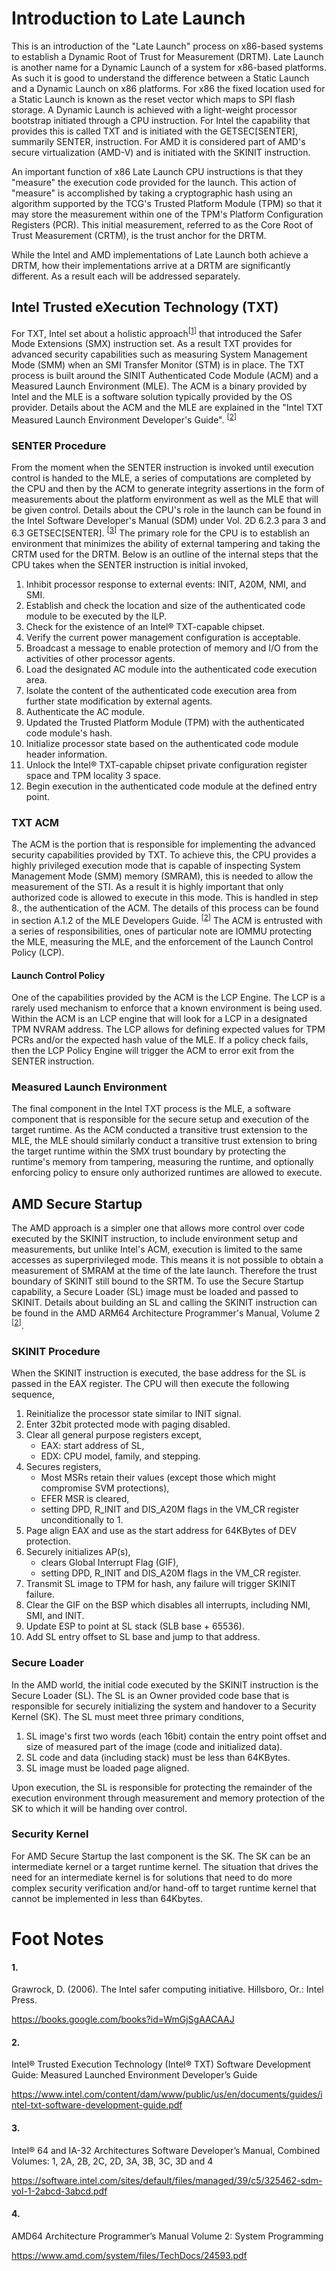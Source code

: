 Introduction to Late Launch
===========================

This is an introduction of the "Late Launch" process on x86-based systems to
establish a Dynamic Root of Trust for Measurement (DRTM). Late Launch is
another name for a Dynamic Launch of a system for x86-based platforms. As such
it is good to understand the difference between a Static Launch and a Dynamic
Launch on x86 platforms.  For x86 the fixed location used for a Static Launch
is known as the reset vector which maps to SPI flash storage. A Dynamic Launch
is achieved with a light-weight processor bootstrap initiated through a CPU
instruction. For Intel the capability that provides this is called TXT and is
initiated with the GETSEC[SENTER], summarily SENTER, instruction. For AMD it is
considered part of AMD's secure virtualization (AMD-V) and is initiated with
the SKINIT instruction.

An important function of x86 Late Launch CPU instructions is that they
"measure" the execution code provided for the launch. This action of "measure"
is accomplished by taking a cryptographic hash using an algorithm supported by
the TCG's Trusted Platform Module (TPM) so that it may store the measurement
within one of the TPM's Platform Configuration Registers (PCR). This initial
measurement, referred to as the Core Root of Trust Measurement (CRTM), is the
trust anchor for the DRTM.

While the Intel and AMD implementations of Late Launch both achieve a DRTM,
how their implementations arrive at a DRTM are significantly different. As a
result each will be addressed separately.

## Intel Trusted eXecution Technology (TXT)

For TXT, Intel set about a holistic approach<sup>\[[1](#1)\]</sup> that
introduced the Safer Mode Extensions (SMX) instruction set. As a result TXT
provides for advanced security capabilities such as measuring System Management
Mode (SMM) when an SMI Transfer Monitor (STM) is in place. The TXT process is
built around the SINIT Authenticated Code Module (ACM) and a Measured Launch
Environment (MLE). The ACM is a binary provided by Intel and the MLE is a
software solution typically provided by the OS provider. Details about the ACM
and the MLE are explained in the "Intel TXT Measured Launch Environment
Developer's Guide". <sup>\[[2](#2)\]</sup>

### SENTER Procedure

From the moment when the SENTER instruction is invoked until execution control
is handed to the MLE, a series of computations are completed by the CPU and
then by the ACM to generate integrity assertions in the form of measurements
about the platform environment as well as the MLE that will be given control.
Details about the CPU's role in the launch can be found in the Intel Software
Developer's Manual (SDM) under Vol. 2D 6.2.3 para 3 and 6.3 GETSEC[SENTER].
<sup>\[[3](#3)\]</sup> The primary role for the CPU is to establish an
environment that minimizes the ability of external tampering and taking the
CRTM used for the DRTM. Below is an outline of the internal steps that the CPU
takes when the SENTER instruction is initial invoked,

1. Inhibit processor response to external events: INIT, A20M, NMI, and SMI.
2. Establish and check the location and size of the authenticated code module
   to be executed by the ILP.
3. Check for the existence of an Intel® TXT-capable chipset.
4. Verify the current power management configuration is acceptable.
5. Broadcast a message to enable protection of memory and I/O from the
   activities of other processor agents.
6. Load the designated AC module into the authenticated code execution area.
7. Isolate the content of the authenticated code execution area from further
   state modification by external agents.
8. Authenticate the AC module.
9. Updated the Trusted Platform Module (TPM) with the authenticated code
   module's hash.
10. Initialize processor state based on the authenticated code module header
    information.
11. Unlock the Intel® TXT-capable chipset private configuration register space
    and TPM locality 3 space.
12. Begin execution in the authenticated code module at the defined entry point.

### TXT ACM

The ACM is the portion that is responsible for implementing the advanced
security capabilities provided by TXT. To achieve this, the CPU provides a
highly privileged execution mode that is capable of inspecting System
Management Mode (SMM) memory (SMRAM), this is needed to allow the measurement
of the STI. As a result it is highly important that only authorized code is
allowed to execute in this mode. This is handled in step 8., the authentication
of the ACM. The details of this process can be found in section A.1.2 of the
MLE Developers Guide. <sup>\[[2](#2)\]</sup> The ACM is entrusted with a series
of responsibilities, ones of particular note are IOMMU protecting the MLE,
measuring the MLE, and the enforcement of the Launch Control Policy (LCP).

#### Launch Control Policy

One of the capabilities provided by the ACM is the LCP Engine. The LCP is a
rarely used mechanism to enforce that a known environment is being used. Within
the ACM is an LCP engine that will look for a LCP in a designated TPM NVRAM
address. The LCP allows for defining expected values for TPM PCRs and/or the
expected hash value of the MLE. If a policy check fails, then the LCP Policy
Engine will trigger the ACM to error exit from the SENTER instruction.

### Measured Launch Environment

The final component in the Intel TXT process is the MLE, a software component
that is responsible for the secure setup and execution of the target runtime.
As the ACM conducted a transitive trust extension to the MLE, the MLE should
similarly conduct a transitive trust extension to bring the target runtime
within the SMX trust boundary by protecting the runtime's memory from tampering,
measuring the runtime, and optionally enforcing policy to ensure only
authorized runtimes are allowed to execute.

## AMD Secure Startup

The AMD approach is a simpler one that allows more control over code executed
by the SKINIT instruction, to include environment setup and measurements, but
unlike Intel's ACM, execution is limited to the same accesses as
superprivileged mode. This means it is not possible to obtain a measurement of
SMRAM at the time of the late launch. Therefore the trust boundary of SKINIT
still bound to the SRTM. To use the Secure Startup capability, a Secure Loader
(SL) image must be loaded and passed to SKINIT. Details about building an SL
and calling the SKINIT instruction can be found in the AMD ARM64 Architecture
Programmer's Manual, Volume 2 <sup>\[[2](#4)\]</sup>.

### SKINIT Procedure

When the SKINIT instruction is executed, the base address for the SL is passed
in the EAX register. The CPU will then execute the following sequence,

1. Reinitialize the processor state similar to INIT signal.
2. Enter 32bit protected mode with paging disabled.
3. Clear all general purpose registers except,
    * EAX: start address of SL,
    * EDX: CPU model, family, and stepping.
4. Secures registers,
    * Most MSRs retain their values (except those which might compromise SVM
      protections),
    * EFER MSR is cleared,
    * setting DPD, R\_INIT and DIS\_A20M flags in the VM\_CR register
      unconditionally to 1.
4. Page align EAX and use as the start address for 64KBytes of DEV protection.
5. Securely initializes AP(s),
    * clears Global Interrupt Flag (GIF),
    * setting DPD, R\_INIT and DIS\_A20M flags in the VM\_CR register.
6. Transmit SL image to TPM for hash, any failure will trigger SKINIT failure.
7. Clear the GIF on the BSP which disables all interrupts, including NMI, SMI,
   and INIT.
8. Update ESP to point at SL stack (SLB base + 65536).
9. Add SL entry offset to SL base and jump to that address.

### Secure Loader

In the AMD world, the initial code executed by the SKINIT instruction is the
Secure Loader (SL). The SL is an Owner provided code base that is responsible
for securely initializing the system and handover to a Security Kernel (SK).
The SL must meet three primary conditions,

1. SL image's first two words (each 16bit) contain the entry point offset and
   size of measured part of the image (code and initialized data).
2. SL code and data (including stack) must be less than 64KBytes.
3. SL image must be loaded page aligned.

Upon execution, the SL is responsible for protecting the remainder of the
execution environment through measurement and memory protection of the SK to
which it will be handing over control.

### Security Kernel

For AMD Secure Startup the last component is the SK. The SK can be an
intermediate kernel or a target runtime kernel. The situation that drives the
need for an intermediate kernel is for solutions that need to do more complex
security verification and/or hand-off to target runtime kernel that cannot be
implemented in less than 64Kbytes.

# Foot Notes

#### 1.

Grawrock, D. (2006). The Intel safer computing initiative. Hillsboro, Or.:
Intel Press.

https://books.google.com/books?id=WmGjSgAACAAJ

#### 2.

Intel® Trusted Execution Technology (Intel® TXT)
Software Development Guide:
Measured Launched Environment Developer’s Guide

https://www.intel.com/content/dam/www/public/us/en/documents/guides/intel-txt-software-development-guide.pdf

#### 3.

Intel® 64 and IA-32 Architectures
Software Developer’s Manual,
Combined Volumes:
1, 2A, 2B, 2C, 2D, 3A, 3B, 3C, 3D and 4

https://software.intel.com/sites/default/files/managed/39/c5/325462-sdm-vol-1-2abcd-3abcd.pdf

#### 4.

AMD64 Architecture
Programmer’s Manual
Volume 2:
System Programming

https://www.amd.com/system/files/TechDocs/24593.pdf
